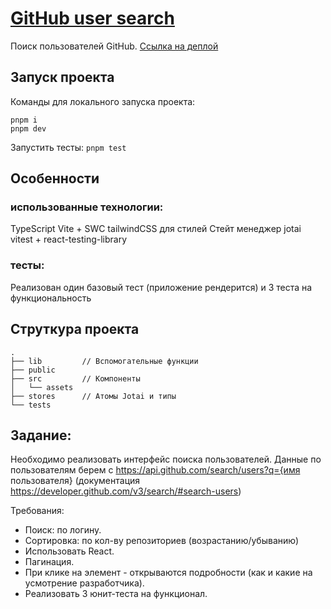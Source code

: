 # [GitHub user search](https://gh-user-search-eta.vercel.app/)

Поиск пользователей GitHub.
[Ссылка на деплой](https://gh-user-search-eta.vercel.app/)


## Запуск проекта
Команды для локального запуска проекта:
```
pnpm i
pnpm dev
```

Запустить тесты: `pnpm test`


## Особенности
### использованные технологии:
TypeScript
Vite + SWC
tailwindCSS для стилей
Стейт менеджер jotai
vitest + react-testing-library

### тесты:
Реализован один базовый тест (приложение рендерится) и 3 теста на функциональность

## Струткура проекта

```
.
├── lib         // Вспомогательные функции
├── public      
├── src         // Компоненты
│   └── assets
├── stores      // Aтомы Jotai и типы
└── tests
```

## Задание:
Необходимо реализовать интерфейс поиска пользователей.
Данные по пользователям берем с https://api.github.com/search/users?q={имя пользователя} (документация https://developer.github.com/v3/search/#search-users)

Требования:
- Поиск: по логину.
- Сортировка: по кол-ву репозиториев (возрастанию/убыванию)
- Использовать React.
- Пагинация.
- При клике на элемент - открываются подробности (как и какие на усмотрение разработчика).
- Реализовать 3 юнит-теста на функционал. 

